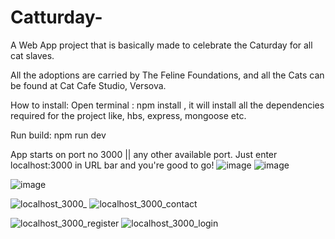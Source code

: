 # Catturday-
A Web App project that is basically made to celebrate the Caturday for all cat slaves.

All the adoptions are carried by The Feline Foundations, and all the Cats can be found at Cat Cafe Studio, Versova.


How to install:
 Open terminal : npm install , it will install all the dependencies required for the project like, hbs, express, mongoose etc.
 
 Run build: npm run dev
 
 App starts on port no 3000 || any other available port.
 Just enter localhost:3000 in URL bar and you're good to go!
 ![image](https://user-images.githubusercontent.com/50805195/123964079-b8b18a00-d9d0-11eb-8bc2-9b3ea23f2d25.png)
 ![image](https://user-images.githubusercontent.com/50805195/123964264-ded72a00-d9d0-11eb-87e1-fee43f83de4c.png)

![image](https://user-images.githubusercontent.com/50805195/123964197-d41c9500-d9d0-11eb-910f-c74b1a60ec13.png)
 
 ![localhost_3000_](https://user-images.githubusercontent.com/50805195/123967498-ff54b380-d9d3-11eb-92a5-324f2dd09fe1.png)
 ![localhost_3000_contact](https://user-images.githubusercontent.com/50805195/124379119-b69e4280-dcd2-11eb-96d2-2e80be75f77b.png)

![localhost_3000_register](https://user-images.githubusercontent.com/50805195/123965390-08448580-d9d2-11eb-9ae3-56b04c066ce4.png)
![localhost_3000_login](https://user-images.githubusercontent.com/50805195/123965403-0b3f7600-d9d2-11eb-9391-784c44dfdad7.png)
